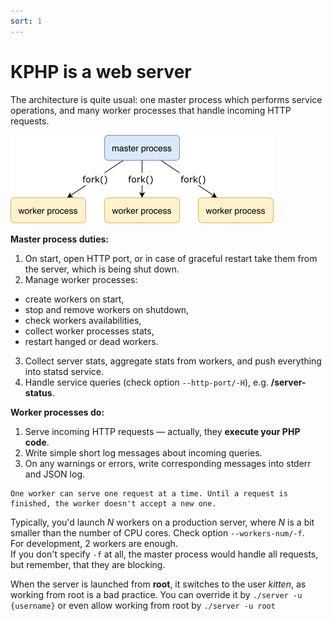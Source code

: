 ```yaml
---
sort: 1
---
```


# KPHP is a web server

The architecture is quite usual: one master process which performs service operations, and many worker processes that handle incoming HTTP requests.

<p class="img-c">
    <img alt="architecture" src="../../assets/img/kphp-web-server.png" width="421">
</p>

**Master process duties:**  
1. On start, open HTTP port, or in case of graceful restart take them from the server, which is being shut down.
2. Manage worker processes:  
  - create workers on start,
  - stop and remove workers on shutdown,
  - check workers availabilities,
  - collect worker processes stats,
  - restart hanged or dead workers.  
3. Collect server stats, aggregate stats from workers, and push everything into statsd service.
4. Handle service queries (check option `--http-port/-H`), e.g. **/server-status**. 

**Worker processes do:**
1. Serve incoming HTTP requests — actually, they **execute your PHP code**.
2. Write simple short log messages about incoming queries. 
3. On any warnings or errors, write corresponding messages into stderr and JSON log. 

```note
One worker can serve one request at a time. Until a request is finished, the worker doesn't accept a new one.  
```

Typically, you'd launch *N* workers on a production server, where *N* is a bit smaller than the number of CPU cores. Check option `--workers-num/-f`.  
For development, 2 workers are enough.  
If you don't specify `-f` at all, the master process would handle all requests, but remember, that they are blocking. 

When the server is launched from **root**, it switches to the user *kitten*, as working from root is a bad practice. You can override it by `./server -u {username}` or even allow working from root by `./server -u root`
